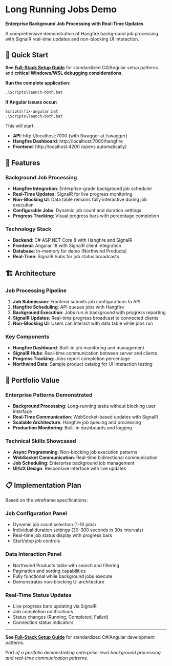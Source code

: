 # Long Running Jobs Demo

**Enterprise Background Job Processing with Real-Time Updates**

A comprehensive demonstration of Hangfire background job processing with SignalR real-time updates and non-blocking UI interaction.

## 🚀 Quick Start

**See [Full-Stack Setup Guide](../FULL-STACK-SETUP-GUIDE.md)** for standardized C#/Angular setup patterns and **critical Windows/WSL debugging considerations**.

**Run the complete application:**
```cmd
.\Scripts\launch-both.bat
```

**If Angular issues occur:**
```cmd
Scripts\fix-angular.bat
.\Scripts\launch-both.bat
```

This will start:
- **API**: http://localhost:7000 (with Swagger at /swagger)
- **Hangfire Dashboard**: http://localhost:7000/hangfire
- **Frontend**: http://localhost:4200 (opens automatically)

## 🚀 Features

### **Background Job Processing**
- **Hangfire Integration**: Enterprise-grade background job scheduler
- **Real-Time Updates**: SignalR for live progress monitoring
- **Non-Blocking UI**: Data table remains fully interactive during job execution
- **Configurable Jobs**: Dynamic job count and duration settings
- **Progress Tracking**: Visual progress bars with percentage completion

### **Technology Stack**
- **Backend**: C# ASP.NET Core 8 with Hangfire and SignalR
- **Frontend**: Angular 18 with SignalR client integration
- **Database**: In-memory for demo (Northwind Products)
- **Real-Time**: SignalR hubs for job status broadcasts

## 🏗️ Architecture

### **Job Processing Pipeline**
1. **Job Submission**: Frontend submits job configurations to API
2. **Hangfire Scheduling**: API queues jobs with Hangfire
3. **Background Execution**: Jobs run in background with progress reporting
4. **SignalR Updates**: Real-time progress broadcast to connected clients
5. **Non-Blocking UI**: Users can interact with data table while jobs run

### **Key Components**
- **Hangfire Dashboard**: Built-in job monitoring and management
- **SignalR Hubs**: Real-time communication between server and clients
- **Progress Tracking**: Jobs report completion percentage
- **Northwind Data**: Sample product catalog for UI interaction testing

## 🎯 Portfolio Value

### **Enterprise Patterns Demonstrated**
- **Background Processing**: Long-running tasks without blocking user interface
- **Real-Time Communication**: WebSocket-based updates with SignalR
- **Scalable Architecture**: Hangfire job queuing and processing
- **Production Monitoring**: Built-in dashboards and logging

### **Technical Skills Showcased**
- **Async Programming**: Non-blocking job execution patterns
- **WebSocket Communication**: Real-time bidirectional communication
- **Job Scheduling**: Enterprise background job management
- **UI/UX Design**: Responsive interface with live updates

## 📋 Implementation Plan

Based on the wireframe specifications:

### **Job Configuration Panel**
- Dynamic job count selection (1-10 jobs)
- Individual duration settings (30-300 seconds in 30s intervals)
- Real-time job status display with progress bars
- Start/stop job controls

### **Data Interaction Panel**
- Northwind Products table with search and filtering
- Pagination and sorting capabilities
- Fully functional while background jobs execute
- Demonstrates non-blocking UI architecture

### **Real-Time Status Updates**
- Live progress bars updating via SignalR
- Job completion notifications
- Status changes (Running, Completed, Failed)
- Connection status indicators

---

**See [Full-Stack Setup Guide](../FULL-STACK-SETUP-GUIDE.md)** for standardized C#/Angular development patterns.

*Part of a portfolio demonstrating enterprise-level background processing and real-time communication patterns.*
